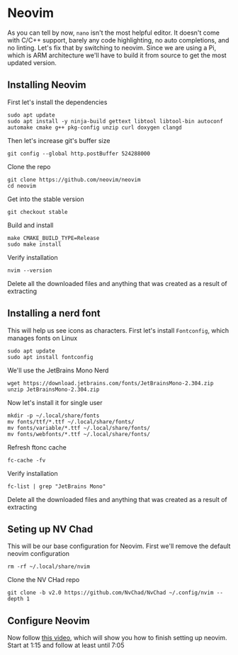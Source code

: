 # Neovim
As you can tell by now, `nano` isn't the most helpful editor. It doesn't come with C/C++ support, barely any code highlighting, no auto completions, and no linting. Let's fix that by switching to neovim. 
Since we are using a Pi, which is ARM architecture we'll have to build it from source to get the most updated version. 

## Installing Neovim
First let's install the dependencies
```
sudo apt update
sudo apt install -y ninja-build gettext libtool libtool-bin autoconf automake cmake g++ pkg-config unzip curl doxygen clangd
```

Then let's increase git's buffer size
```
git config --global http.postBuffer 524288000
```

Clone the repo
```
git clone https://github.com/neovim/neovim
cd neovim
```

Get into the stable version
```
git checkout stable
```

Build and install
```
make CMAKE_BUILD_TYPE=Release
sudo make install
```

Verify installation
```
nvim --version
```

Delete all the downloaded files and anything that was created as a result of extracting

## Installing a nerd font
This will help us see icons as characters. First let's install `Fontconfig`, which manages fonts on Linux
```
sudo apt update
sudo apt install fontconfig
```

We'll use the JetBrains Mono Nerd
```
wget https://download.jetbrains.com/fonts/JetBrainsMono-2.304.zip
unzip JetBrainsMono-2.304.zip
```

Now let's install it for single user
```
mkdir -p ~/.local/share/fonts
mv fonts/ttf/*.ttf ~/.local/share/fonts/
mv fonts/variable/*.ttf ~/.local/share/fonts/
mv fonts/webfonts/*.ttf ~/.local/share/fonts/
```

Refresh ftonc cache
```
fc-cache -fv
```

Verify installation
```
fc-list | grep "JetBrains Mono"
```

Delete all the downloaded files and anything that was created as a result of extracting

## Seting up NV Chad
This will be our base configuration for Neovim. First we'll remove the default neovim configuration
```
rm -rf ~/.local/share/nvim
```

Clone the NV CHad repo
```
git clone -b v2.0 https://github.com/NvChad/NvChad ~/.config/nvim --depth 1
```

## Configure Neovim
Now follow [this video](https://www.youtube.com/watch?v=lsFoZIg-oDs), which will show you how to finish setting up neovim. Start at 1:15 and follow at least until 7:05
